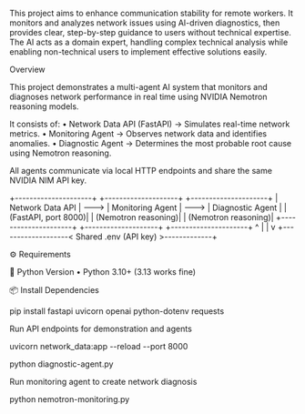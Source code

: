 This project aims to enhance communication stability for remote workers. It monitors and analyzes network issues using AI-driven diagnostics, then provides clear, step-by-step guidance to users without technical expertise. The AI acts as a domain expert, handling complex technical analysis while enabling non-technical users to implement effective solutions easily.

Overview

This project demonstrates a multi-agent AI system that monitors and diagnoses network performance in real time using NVIDIA Nemotron reasoning models.

It consists of:
	•	Network Data API (FastAPI) → Simulates real-time network metrics.
	•	Monitoring Agent → Observes network data and identifies anomalies.
	•	Diagnostic Agent → Determines the most probable root cause using Nemotron reasoning.

All agents communicate via local HTTP endpoints and share the same NVIDIA NIM API key.

+---------------------+       +--------------------+       +---------------------+
| Network Data API    | --->  | Monitoring Agent   | --->  | Diagnostic Agent    |
| (FastAPI, port 8000)|       | (Nemotron reasoning)|       | (Nemotron reasoning)|
+---------------------+       +--------------------+       +---------------------+
        ^                                                         |
        |                                                         v
        +-------------------< Shared .env (API key) >-------------+

⚙️ Requirements

🐍 Python Version
	•	Python 3.10+ (3.13 works fine)

📦 Install Dependencies

pip install fastapi uvicorn openai python-dotenv requests

Run API endpoints for demonstration and agents

uvicorn network_data:app --reload --port 8000

python diagnostic-agent.py

Run monitoring agent to create network diagnosis 

python nemotron-monitoring.py
